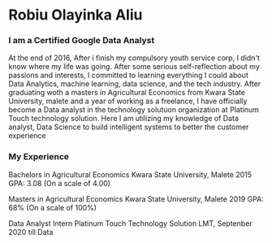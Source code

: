 # Robiu Olayinka Aliu
### I am a Certified Google Data Analyst
At the end of 2016, After i finish my compulsory youth service corp, I didn't know where my life was going. After some serious self-reflection about my passions and interests, I committed to learning everything I could about Data Analytics, machine learning, data science, and the tech industry.
After graduating woth a masters in Agricultural Economics from Kwara State University, malete and a year of working as a freelance, I have officially become a Data analyst in the technology solutuon organization at Platinum Touch technology solution. Here I am utilizing my knowledge of Data analyst, Data Science to build intelligent systems to better the customer experience

### My Experience
Bachelors in Agricultural Economics
Kwara State University, Malete 2015
GPA: 3.08 (On a scale of 4.00)

Masters in Agricultural Economics
Kwara State University, Malete 2019
GPA: 68% (On a scale of 100%)

Data Analyst Intern 
Platinum Touch Technology Solution LMT,
Septenber 2020 till Data
